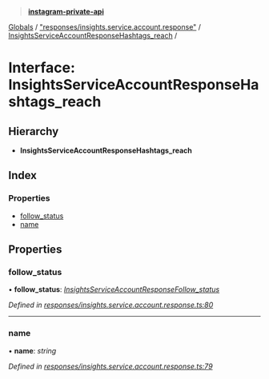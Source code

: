 > **[instagram-private-api](../README.md)**

[Globals](../README.md) / ["responses/insights.service.account.response"](../modules/_responses_insights_service_account_response_.md) / [InsightsServiceAccountResponseHashtags_reach](_responses_insights_service_account_response_.insightsserviceaccountresponsehashtags_reach.md) /

# Interface: InsightsServiceAccountResponseHashtags_reach

## Hierarchy

* **InsightsServiceAccountResponseHashtags_reach**

## Index

### Properties

* [follow_status](_responses_insights_service_account_response_.insightsserviceaccountresponsehashtags_reach.md#follow_status)
* [name](_responses_insights_service_account_response_.insightsserviceaccountresponsehashtags_reach.md#name)

## Properties

###  follow_status

• **follow_status**: *[InsightsServiceAccountResponseFollow_status](_responses_insights_service_account_response_.insightsserviceaccountresponsefollow_status.md)*

*Defined in [responses/insights.service.account.response.ts:80](https://github.com/dilame/instagram-private-api/blob/173bc62/src/responses/insights.service.account.response.ts#L80)*

___

###  name

• **name**: *string*

*Defined in [responses/insights.service.account.response.ts:79](https://github.com/dilame/instagram-private-api/blob/173bc62/src/responses/insights.service.account.response.ts#L79)*